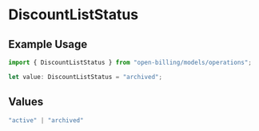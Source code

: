 # DiscountListStatus

## Example Usage

```typescript
import { DiscountListStatus } from "open-billing/models/operations";

let value: DiscountListStatus = "archived";
```

## Values

```typescript
"active" | "archived"
```
